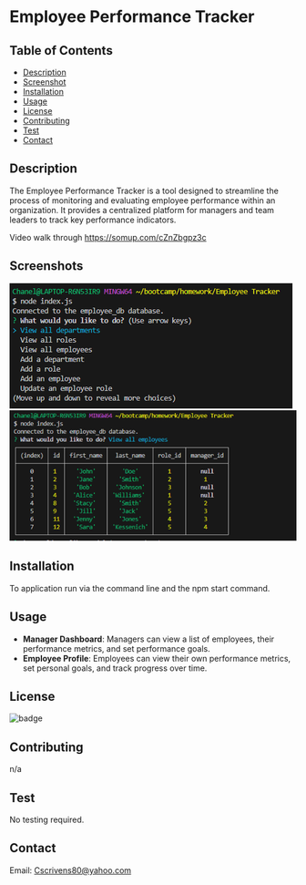 # Employee Performance Tracker

## Table of Contents

- [Description](#description)
- [Screenshot](#Screenshot)
- [Installation](#installation)
- [Usage](#usage)
- [License](#license)
- [Contributing](#contributing)
- [Test](#test)
- [Contact](#contact)

## Description
The Employee Performance Tracker is a tool designed to streamline the process of monitoring and evaluating employee performance within an organization. 
It provides a centralized platform for managers and team leaders to track key performance indicators.

Video walk through https://somup.com/cZnZbgpz3c


## Screenshots
![Screenshot 2024-02-23 201308](Screenshots/Screenshot%202024-02-23%20201308.png)
![Screenshot 2024-02-23 210159](Screenshots/Screenshot%202024-02-23%20210159.png)


## Installation

To application run via the command line and the npm start command.

## Usage

- **Manager Dashboard**: Managers can view a list of employees, their performance metrics, and set performance goals.
- **Employee Profile**: Employees can view their own performance metrics, set personal goals, and track progress over time.

## License

![badge](https://img.shields.io/badge/license-MIT-blue.svg)

## Contributing

n/a

## Test

No testing required.

## Contact 
Email: Cscrivens80@yahoo.com

